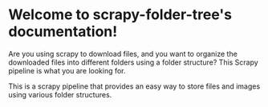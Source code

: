# Welcome to scrapy-folder-tree's documentation!

Are you using scrapy to download files, and you want to organize the downloaded files into different folders
using a folder structure? This Scrapy pipeline is what you are looking for.

This is a scrapy pipeline that provides an easy way to store files and images using various folder structures.
